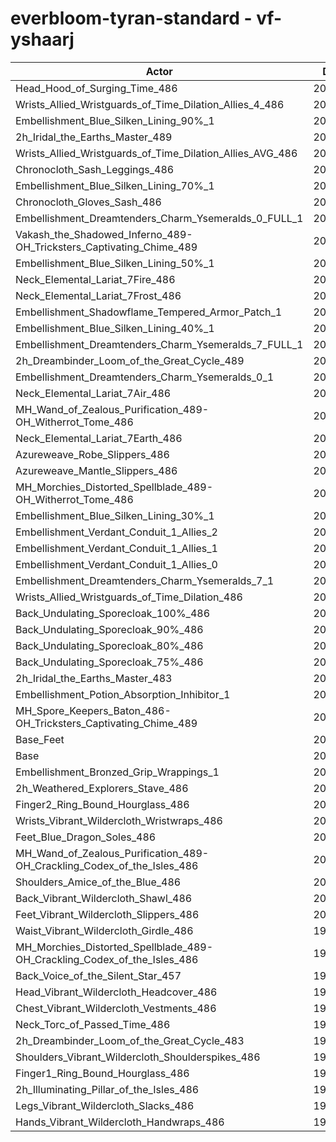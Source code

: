 # everbloom-tyran-standard - vf-yshaarj
| Actor | DPS | Increase |
|---|:---:|:---:|
|Head_Hood_of_Surging_Time_486|204385|1.98%|
|Wrists_Allied_Wristguards_of_Time_Dilation_Allies_4_486|203641|1.61%|
|Embellishment_Blue_Silken_Lining_90%_1|203612|1.59%|
|2h_Iridal_the_Earths_Master_489|203312|1.44%|
|Wrists_Allied_Wristguards_of_Time_Dilation_Allies_AVG_486|203148|1.36%|
|Chronocloth_Sash_Leggings_486|202978|1.28%|
|Embellishment_Blue_Silken_Lining_70%_1|202873|1.23%|
|Chronocloth_Gloves_Sash_486|202813|1.20%|
|Embellishment_Dreamtenders_Charm_Ysemeralds_0_FULL_1|202414|1.00%|
|Vakash_the_Shadowed_Inferno_489-OH_Tricksters_Captivating_Chime_489|202346|0.96%|
|Embellishment_Blue_Silken_Lining_50%_1|202173|0.88%|
|Neck_Elemental_Lariat_7Fire_486|202159|0.87%|
|Neck_Elemental_Lariat_7Frost_486|202140|0.86%|
|Embellishment_Shadowflame_Tempered_Armor_Patch_1|201982|0.78%|
|Embellishment_Blue_Silken_Lining_40%_1|201867|0.72%|
|Embellishment_Dreamtenders_Charm_Ysemeralds_7_FULL_1|201825|0.70%|
|2h_Dreambinder_Loom_of_the_Great_Cycle_489|201824|0.70%|
|Embellishment_Dreamtenders_Charm_Ysemeralds_0_1|201805|0.69%|
|Neck_Elemental_Lariat_7Air_486|201732|0.66%|
|MH_Wand_of_Zealous_Purification_489-OH_Witherrot_Tome_486|201729|0.66%|
|Neck_Elemental_Lariat_7Earth_486|201643|0.61%|
|Azureweave_Robe_Slippers_486|201625|0.60%|
|Azureweave_Mantle_Slippers_486|201517|0.55%|
|MH_Morchies_Distorted_Spellblade_489-OH_Witherrot_Tome_486|201515|0.55%|
|Embellishment_Blue_Silken_Lining_30%_1|201428|0.50%|
|Embellishment_Verdant_Conduit_1_Allies_2|201418|0.50%|
|Embellishment_Verdant_Conduit_1_Allies_1|201380|0.48%|
|Embellishment_Verdant_Conduit_1_Allies_0|201333|0.46%|
|Embellishment_Dreamtenders_Charm_Ysemeralds_7_1|201208|0.40%|
|Wrists_Allied_Wristguards_of_Time_Dilation_486|201180|0.38%|
|Back_Undulating_Sporecloak_100%_486|201166|0.37%|
|Back_Undulating_Sporecloak_90%_486|200982|0.28%|
|Back_Undulating_Sporecloak_80%_486|200924|0.25%|
|Back_Undulating_Sporecloak_75%_486|200907|0.24%|
|2h_Iridal_the_Earths_Master_483|200871|0.23%|
|Embellishment_Potion_Absorption_Inhibitor_1|200732|0.16%|
|MH_Spore_Keepers_Baton_486-OH_Tricksters_Captivating_Chime_489|200692|0.14%|
|Base_Feet|200580|0.08%|
|Base|200416|0.00%|
|Embellishment_Bronzed_Grip_Wrappings_1|200400|-0.01%|
|2h_Weathered_Explorers_Stave_486|200366|-0.02%|
|Finger2_Ring_Bound_Hourglass_486|200252|-0.08%|
|Wrists_Vibrant_Wildercloth_Wristwraps_486|200250|-0.08%|
|Feet_Blue_Dragon_Soles_486|200198|-0.11%|
|MH_Wand_of_Zealous_Purification_489-OH_Crackling_Codex_of_the_Isles_486|200185|-0.12%|
|Shoulders_Amice_of_the_Blue_486|200179|-0.12%|
|Back_Vibrant_Wildercloth_Shawl_486|200103|-0.16%|
|Feet_Vibrant_Wildercloth_Slippers_486|200073|-0.17%|
|Waist_Vibrant_Wildercloth_Girdle_486|199970|-0.22%|
|MH_Morchies_Distorted_Spellblade_489-OH_Crackling_Codex_of_the_Isles_486|199935|-0.24%|
|Back_Voice_of_the_Silent_Star_457|199778|-0.32%|
|Head_Vibrant_Wildercloth_Headcover_486|199763|-0.33%|
|Chest_Vibrant_Wildercloth_Vestments_486|199750|-0.33%|
|Neck_Torc_of_Passed_Time_486|199731|-0.34%|
|2h_Dreambinder_Loom_of_the_Great_Cycle_483|199665|-0.37%|
|Shoulders_Vibrant_Wildercloth_Shoulderspikes_486|199499|-0.46%|
|Finger1_Ring_Bound_Hourglass_486|199332|-0.54%|
|2h_Illuminating_Pillar_of_the_Isles_486|199239|-0.59%|
|Legs_Vibrant_Wildercloth_Slacks_486|198907|-0.75%|
|Hands_Vibrant_Wildercloth_Handwraps_486|198811|-0.80%|
